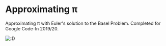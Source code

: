 # Approximating π
Approximating π with Euler's solution to the Basel Problem. Completed for Google Code-In 2019/20.

![:D](https://github.com/j-seal/calculatingPi/blob/master/jseal_pi_approx.gif)
